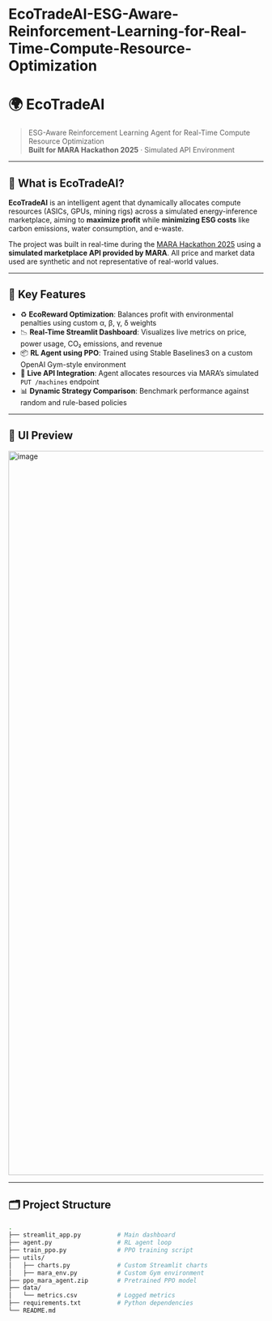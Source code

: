 # EcoTradeAI-ESG-Aware-Reinforcement-Learning-for-Real-Time-Compute-Resource-Optimization

# 🌍 EcoTradeAI

> ESG-Aware Reinforcement Learning Agent for Real-Time Compute Resource Optimization  
> **Built for MARA Hackathon 2025** · Simulated API Environment

---

## 🧠 What is EcoTradeAI?

**EcoTradeAI** is an intelligent agent that dynamically allocates compute resources (ASICs, GPUs, mining rigs) across a simulated energy-inference marketplace, aiming to **maximize profit** while **minimizing ESG costs** like carbon emissions, water consumption, and e-waste.

The project was built in real-time during the [MARA Hackathon 2025](https://mara-hackathon-api.onrender.com) using a **simulated marketplace API provided by MARA**. All price and market data used are synthetic and not representative of real-world values.

---

## 🚀 Key Features

- ♻️ **EcoReward Optimization**: Balances profit with environmental penalties using custom α, β, γ, δ weights
- 📉 **Real-Time Streamlit Dashboard**: Visualizes live metrics on price, power usage, CO₂ emissions, and revenue
- 📦 **RL Agent using PPO**: Trained using Stable Baselines3 on a custom OpenAI Gym-style environment
- 🔁 **Live API Integration**: Agent allocates resources via MARA’s simulated `PUT /machines` endpoint
- 📊 **Dynamic Strategy Comparison**: Benchmark performance against random and rule-based policies

---

## 📸 UI Preview

<img width="1427" alt="image" src="https://github.com/user-attachments/assets/1eb211c9-2dfd-4a57-ac82-c1959d35c78b" />

---

## 🗂️ Project Structure

```bash
.
├── streamlit_app.py          # Main dashboard
├── agent.py                  # RL agent loop
├── train_ppo.py              # PPO training script
├── utils/
│   ├── charts.py             # Custom Streamlit charts
│   ├── mara_env.py           # Custom Gym environment
├── ppo_mara_agent.zip        # Pretrained PPO model
├── data/
│   └── metrics.csv           # Logged metrics
├── requirements.txt          # Python dependencies
└── README.md

